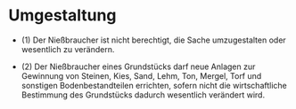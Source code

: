 # Umgestaltung

- (1) Der Nießbraucher ist nicht berechtigt, die Sache umzugestalten oder wesentlich zu verändern.

- (2) Der Nießbraucher eines Grundstücks darf neue Anlagen zur Gewinnung von Steinen, Kies, Sand, Lehm, Ton, Mergel, Torf und sonstigen Bodenbestandteilen errichten, sofern nicht die wirtschaftliche Bestimmung des Grundstücks dadurch wesentlich verändert wird.

